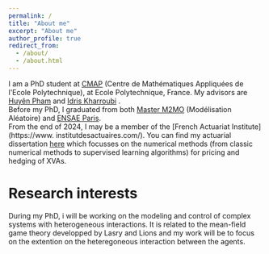 ```yaml
---
permalink: /
title: "About me"
excerpt: "About me"
author_profile: true
redirect_from: 
  - /about/
  - /about.html
---
```


I am  a PhD student at [CMAP](https://cmap.ip-paris.fr/)  (Centre de Mathématiques Appliquées de l'Ecole Polytechnique), at Ecole Polytechnique, France. My advisors are [Huyên Pham](https://sites.google.com/site/phamxuanhuyen/) and [Idris Kharroubi](https://finance.math.upmc.fr/authors/idris-kharroubi/) .
<br> 
Before my PhD, I graduated from both [Master M2MO](https://masterfinance.math.univ-paris-diderot.fr/) (Modélisation Aléatoire) and [ENSAE Paris](https://www.ensae.fr/). 
<br>
From the end of 2024, I may be a member of the [French Actuariat Institute](https://www.
institutdesactuaires.com/).  You can find my actuarial dissertation [here](https://samymekk.github.io/files/Mémoire_d_Actuariat-Samy.pdf) which focusses on the numerical methods (from classic numerical methods to supervised learning algorithms) for pricing and hedging of XVAs.


Research interests
======

During my PhD, i will be working on the modeling and control of complex systems with heterogeneous interactions. It is related to the mean-field game theory developped by Lasry and Lions and my work will be to focus on the extention on the heteregoneous interaction between the agents.

